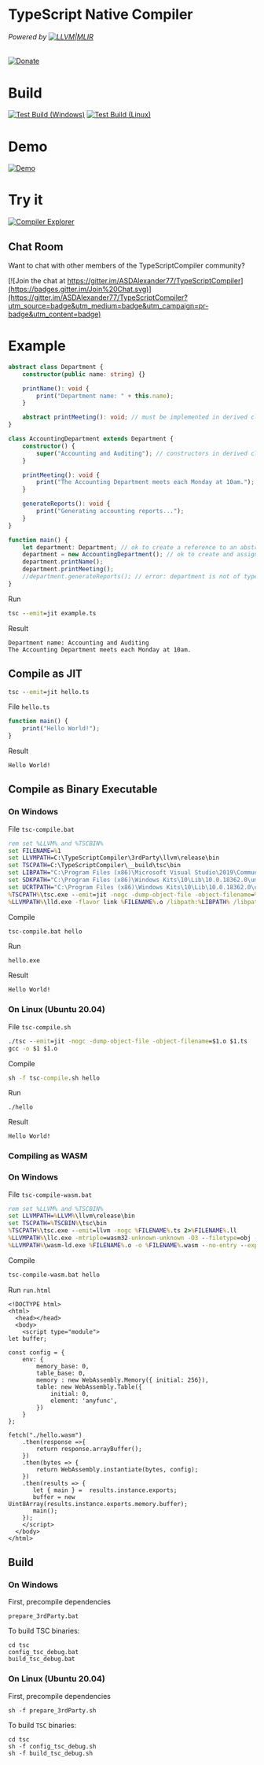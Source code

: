 # TypeScript Native Compiler
###### Powered by [![LLVM|MLIR](https://llvm.org/img/LLVM-Logo-Derivative-1.png)](https://llvm.org/)

[![Donate](https://img.shields.io/badge/Donate-PayPal-green.svg)](https://www.paypal.com/donate/?hosted_button_id=BBJ4SQYLA6D2L)

# Build

[![Test Build (Windows)](https://github.com/ASDAlexander77/TypeScriptCompiler/actions/workflows/cmake-test-release-win.yml/badge.svg)](https://github.com/ASDAlexander77/TypeScriptCompiler/actions/workflows/cmake-test-release-win.yml)
[![Test Build (Linux)](https://github.com/ASDAlexander77/TypeScriptCompiler/actions/workflows/cmake-test-release-linux.yml/badge.svg)](https://github.com/ASDAlexander77/TypeScriptCompiler/actions/workflows/cmake-test-release-linux.yml)

# Demo

[![Demo](https://asdalexander77.github.io/img/tsc_emit.gif)](https://github.com/ASDAlexander77/TypeScriptCompiler/releases/)


# Try it

[![Compiler Explorer](https://asdalexander77.github.io/img/god_bolt_tsc_native.jpg)](https://godbolt.org/#z:OYLghAFBqd5QCxAYwPYBMCmBRdBLAF1QCcAaPECAMzwBtMA7AQwFtMQByARg9KtQYEAysib0QXAGx8BBAKoBnTAAUAHpwAMvAFYTStJg1AEAngAdMC5MTxmCpJfWQE8Ayo3QBhVLQCuLBhAAJlIPABk8BkwAOX8AI0xiEAAWUjNUBUJXBm8/AOC0jKyBCKjYlgSk1MdMZ2yhAiZiAlz/QJCauoEGpoJSmPjElIdG5tb8jtG%2ByIGKoeSASgdUX2Jkdg4qXwYuhgBqFiZIiAWAUg0AQVOAdgAhc4u9p72zG0EIU6CggAlMWlpUHsAOokWjoMBgT5BM4AZnulxuABEOEtaJwAKy8QIcLSkVCcAAq5kwIhsdj2ChWa0we0%2BMJ4pAImhRSwA1sF0QA6IIADiCMJ5AE5klxeVwYYLBfpOMkscy8ZxeAoQBpGcylnBYEg8GQKBA0CwzHREtFWBsiRZSbYCHsNJy7a9MEENHsAFIASQJewgAHFPAteJh8EQbOg9PxBCIxOwuKkI/IlGp5bouA4/rUXG4IB5xoFU%2BEZuVKnp0plMzkfG0S0Vy/0i0NU51yz0xpX8o307sW9MyoMko2prm9AopnW%2BxIlgRiJhMHgw9wUdKOJjSNjcfiOGEwgA1ACye3dACU9tu8JgAO6JPYWknWa22%2B2cx3Ot2e71%2Bhbe3CEEi0/mpvZvENY1iD/ekAzVHEWVIBBMCYLAkhOUh2RFTlJUldEYXRWMNCCdF%2BSXWVV3lDclRVSCtA1GAoGoiAkEwVRal8ENyEoJpgAUZRDD%2BIQEFQc9sQZA0jQMcsuKiWheP4tdeGEkCQAIKwAH0NBUpTnSU4BkFIOT6GIAB5ZipIE%2BUGNqC5iA4xVQkY5AGnwbFeHjKNxFjGRBEUFR1Cg0gU30QxjGJKwyXsWg8DiZVICWVA7GyZUOCVKl1mHAgHPEni%2BJMhdGWnDYGXPYgmDMTgeFRDE5R8jdsFs5jfxvK1yTtB1pxfD0vV9f1vXqu87FIPZvxDMCuAgpkoIWNkQBhIJOWuLhrkkdFrg0a56UkZapTRDgiJYEBrnRYjKus5VVVGyjSE1RAUFQYC9NY/VrpEoZFOQNTVI0rS%2BDoAhEmVCA4nlOJIiaEwStk662EEfSGFoEGfKwQ4jHEOGdQzPAADdLFMmrvtB8hBD%2BeUwriQriBMbwsFxqc8B2hclioAwONPC99IsQSnNkFyYzjWRPKTHy/IMIwFKCnrQvCyKkJi8t4qVTty3cBgvDbPNQkVsc5n7Qoy2yIdU1LYoGHV4sOycZtB2V4c5fqUdC3HAdel1kZeiNhslkpVZktTKcZ1Bsrlwq9dCWJBqbSap8WpdNr306iBupCvqBt/OkAKAx7QOTkb1SWWD4KGJDNu2jkDsDhKHHI07oPZKaZrmhalpWqR1qXGEA94UiKOgzaglbhVS4r8bSAx4hMjcZIgA%3D%3D)

Chat Room
---------

Want to chat with other members of the TypeScriptCompiler community?

[![Join the chat at https://gitter.im/ASDAlexander77/TypeScriptCompiler](https://badges.gitter.im/Join%20Chat.svg)](https://gitter.im/ASDAlexander77/TypeScriptCompiler?utm_source=badge&utm_medium=badge&utm_campaign=pr-badge&utm_content=badge)

# Example

```TypeScript
abstract class Department {
    constructor(public name: string) {}

    printName(): void {
        print("Department name: " + this.name);
    }

    abstract printMeeting(): void; // must be implemented in derived classes
}

class AccountingDepartment extends Department {
    constructor() {
        super("Accounting and Auditing"); // constructors in derived classes must call super()
    }

    printMeeting(): void {
        print("The Accounting Department meets each Monday at 10am.");
    }

    generateReports(): void {
        print("Generating accounting reports...");
    }
}

function main() {
    let department: Department; // ok to create a reference to an abstract type
    department = new AccountingDepartment(); // ok to create and assign a non-abstract subclass
    department.printName();
    department.printMeeting();
    //department.generateReports(); // error: department is not of type AccountingDepartment, cannot access generateReports
}
```

Run
```cmd
tsc --emit=jit example.ts
```

Result
```
Department name: Accounting and Auditing
The Accounting Department meets each Monday at 10am.
```

## Compile as JIT

```cmd
tsc --emit=jit hello.ts
```
File ``hello.ts``

```TypeScript
function main() {
    print("Hello World!");
}
```
Result
```
Hello World!
```

## Compile as Binary Executable

### On Windows
File ``tsc-compile.bat``
```cmd
rem set %LLVM% and %TSCBIN%
set FILENAME=%1
set LLVMPATH=C:\TypeScriptCompiler\3rdParty\llvm\release\bin
set TSCPATH=C:\TypeScriptCompiler\__build\tsc\bin
set LIBPATH="C:\Program Files (x86)\Microsoft Visual Studio\2019\Community\VC\Tools\MSVC\14.29.30037\lib\x64"
set SDKPATH="C:\Program Files (x86)\Windows Kits\10\Lib\10.0.18362.0\um\x64"
set UCRTPATH="C:\Program Files (x86)\Windows Kits\10\Lib\10.0.18362.0\ucrt\x64"
%TSCPATH%\tsc.exe --emit=jit -nogc -dump-object-file -object-filename=%FILENAME%.o %FILENAME%.ts
%LLVMPATH%\lld.exe -flavor link %FILENAME%.o /libpath:%LIBPATH% /libpath:%SDKPATH% /libpath:%UCRTPATH% /defaultlib:libcmt.lib libvcruntime.lib
```
Compile 
```cmd
tsc-compile.bat hello
```

Run
```
hello.exe
```

Result
```
Hello World!
```

### On Linux (Ubuntu 20.04)
File ``tsc-compile.sh``
```cmd
./tsc --emit=jit -nogc -dump-object-file -object-filename=$1.o $1.ts
gcc -o $1 $1.o
```
Compile 
```cmd
sh -f tsc-compile.sh hello
```

Run
```
./hello
```

Result
```
Hello World!
```

### Compiling as WASM
### On Windows
File ``tsc-compile-wasm.bat``
```cmd
rem set %LLVM% and %TSCBIN%
set LLVMPATH=%LLVM%\llvm\release\bin
set TSCPATH=%TSCBIN%\tsc\bin
%TSCPATH%\tsc.exe --emit=llvm -nogc %FILENAME%.ts 2>%FILENAME%.ll
%LLVMPATH%\llc.exe -mtriple=wasm32-unknown-unknown -O3 --filetype=obj -o=%FILENAME%.o %FILENAME%.ll
%LLVMPATH%\wasm-ld.exe %FILENAME%.o -o %FILENAME%.wasm --no-entry --export-all --allow-undefined
```
Compile 
```cmd
tsc-compile-wasm.bat hello
```

Run ``run.html``
```
<!DOCTYPE html>
<html>
  <head></head>
  <body>
    <script type="module">
let buffer;

const config = {
    env: {
        memory_base: 0,
        table_base: 0,
        memory : new WebAssembly.Memory({ initial: 256}),
        table: new WebAssembly.Table({
            initial: 0,
            element: 'anyfunc',
        })
    }
};

fetch("./hello.wasm")
    .then(response =>{
        return response.arrayBuffer();
    })
    .then(bytes => {
        return WebAssembly.instantiate(bytes, config); 
    })
    .then(results => { 
       let { main } =  results.instance.exports;
       buffer = new Uint8Array(results.instance.exports.memory.buffer);
       main();
    });
    </script>
  </body>
</html>
```

## Build
### On Windows

First, precompile dependencies

```
prepare_3rdParty.bat 
```

To build TSC binaries:

```
cd tsc
config_tsc_debug.bat
build_tsc_debug.bat
```

### On Linux (Ubuntu 20.04)

First, precompile dependencies

```
sh -f prepare_3rdParty.sh
```

To build ``TSC`` binaries:

```
cd tsc
sh -f config_tsc_debug.sh
sh -f build_tsc_debug.sh
```
